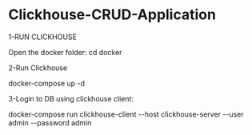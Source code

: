 # Clickhouse-CRUD-Application

1-RUN CLICKHOUSE

Open the docker folder: cd docker


2-Run Clickhouse

docker-compose up -d


3-Login to DB using clickhouse client:

docker-compose run clickhouse-client --host clickhouse-server --user admin --password admin
